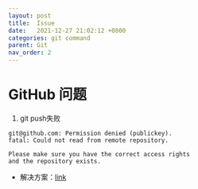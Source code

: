 ```yaml
---
layout: post
title:  Issue
date:   2021-12-27 21:02:12 +0800
categories: git command
parent: Git
nav_order: 2
---
```


# GitHub 问题

1. git push失败

```
git@github.com: Permission denied (publickey).
fatal: Could not read from remote repository.

Please make sure you have the correct access rights
and the repository exists.
```

- 解决方案：[link](https://stackoverflow.com/questions/56464757/trouble-implementing-specifically-just-the-docs-theme-using-jekyll)